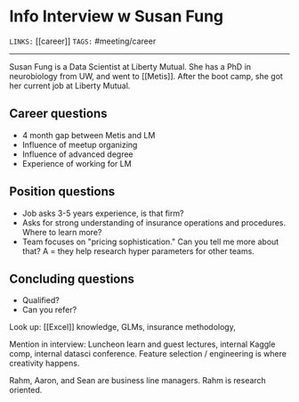 # Info Interview w Susan Fung
`LINKS:` [[career]]
`TAGS:` #meeting/career

---
Susan Fung is a Data Scientist at Liberty Mutual. She has a PhD in neurobiology from UW, and went to [[Metis]]. After the boot camp, she got her current job at Liberty Mutual. 

## Career questions
- 4 month gap between Metis and LM
- Influence of meetup organizing 
- Influence of advanced degree
- Experience of working for LM

## Position questions 
- Job asks 3-5 years experience, is that firm?
- Asks for strong understanding of insurance operations and procedures. Where to learn more?
- Team focuses on "pricing sophistication." Can you tell me more about that? A = they help research hyper parameters for other teams. 

## Concluding questions
- Qualified?
- Can you refer?

Look up:
[[Excel]] knowledge, GLMs, insurance methodology, 

Mention in interview:
Luncheon learn and guest lectures, internal Kaggle comp, internal datasci conference. Feature selection / engineering is where creativity happens. 

Rahm, Aaron, and Sean are business line managers. Rahm is research oriented. 
